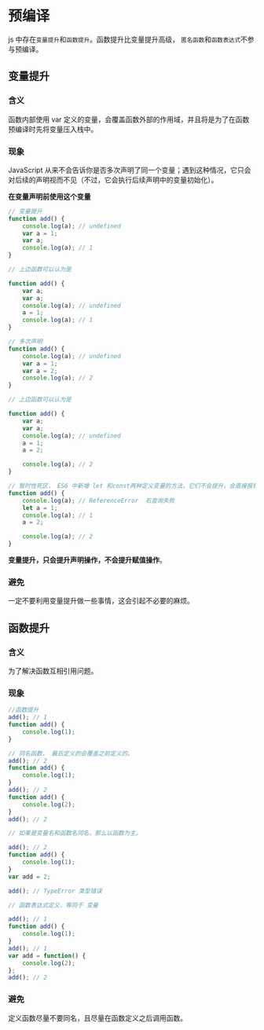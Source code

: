 # 预编译

js 中存在`变量提升`和`函数提升`。函数提升比变量提升高级， `匿名函数`和`函数表达式`不参与预编译。

## 变量提升

### 含义

函数内部使用 var 定义的变量，会覆盖函数外部的作用域，并且将是为了在函数预编译时先将变量压入栈中。

### 现象

JavaScript 从来不会告诉你是否多次声明了同一个变量；遇到这种情况，它只会对后续的声明视而不见（不过，它会执行后续声明中的变量初始化）。

**在变量声明前使用这个变量**

```js
// 变量提升
function add() {
	console.log(a); // undefined
	var a = 1;
	var a;
	console.log(a); // 1
}

// 上边函数可以认为是

function add() {
	var a;
	var a;
	console.log(a); // undefined
	a = 1;
	console.log(a); // 1
}

// 多次声明
function add() {
	console.log(a); // undefined
	var a = 1;
	var a = 2;
	console.log(a); // 2
}

// 上边函数可以认为是

function add() {
	var a;
	var a;
	console.log(a); // undefined
	a = 1;
	a = 2;

	console.log(a); // 2
}

// 暂时性死区， ES6 中新增 let 和const两种定义变量的方法，它们不会提升，会直接报错. 重复定义也会报错
function add() {
	console.log(a); // ReferenceError  右查询失败
	let a = 1;
	console.log(a); // 1
	a = 2;

	console.log(a); // 2
}
```

**变量提升，只会提升声明操作，不会提升赋值操作**。

### 避免

一定不要利用变量提升做一些事情，这会引起不必要的麻烦。

## 函数提升

### 含义

为了解决函数互相引用问题。

### 现象

```js
//函数提升
add(); // 1
function add() {
	console.log(1);
}

// 同名函数， 最后定义的会覆盖之前定义的。
add(); // 2
function add() {
	console.log(1);
}
add(); // 2
function add() {
	console.log(2);
}
add(); // 2

// 如果是变量名和函数名同名，那么以函数为主。

add(); // 2
function add() {
	console.log(1);
}
var add = 2;

add(); // TypeError 类型错误

// 函数表达式定义，等同于 变量

add(); // 1
function add() {
	console.log(1);
}
add(); // 1
var add = function() {
	console.log(2);
};
add(); // 2
```

### 避免

定义函数尽量不要同名，且尽量在函数定义之后调用函数。
